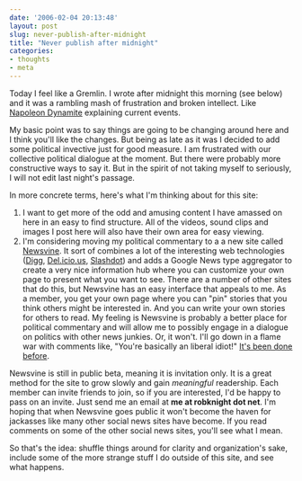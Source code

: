 ```yaml
---
date: '2006-02-04 20:13:48'
layout: post
slug: never-publish-after-midnight
title: "Never publish after midnight"
categories:
- thoughts
- meta
---
```


Today I feel like a Gremlin. I wrote after midnight this morning (see below) and it was a rambling mash of frustration and broken intellect. Like [Napoleon Dynamite](http://www2.foxsearchlight.com/napoleondynamite/epk/index.php) explaining current events.

My basic point was to say things are going to be changing around here and I think you'll like the changes. But being as late as it was I decided to add some political invective just for good measure. I am frustrated with our collective political dialogue at the moment. But there were probably more constructive ways to say it. But in the spirit of not taking myself to seriously, I will not edit last night's passage.

In more concrete terms, here's what I'm thinking about for this site:

1. I want to get more of the odd and amusing content I have amassed on here in an easy to find structure. All of the videos, sound clips and images I post here will also have their own area for easy viewing.
2. I'm considering moving my political commentary to a a new site called [Newsvine](http://www.newsvine.com). It sort of combines a lot of the interesting web technologies ([Digg](http://www.digg.com), [Del.icio.us](http://del.icio.us), [Slashdot](http://www.slashdot.org)) and adds a Google News type aggregator to create a very nice information hub where you can customize your own page to present what you want to see. There are a number of other sites that do this, but Newsvine has an easy interface that appeals to me. As a member, you get your own page where you can "pin" stories that you think others might be interested in. And you can write your own stories for others to read. My feeling is Newsvine is probably a better place for political commentary and will allow me to possibly engage in a dialogue on politics with other news junkies. Or, it won't. I'll go down in a flame war with comments like, "You're basically an liberal idiot!" [It's been done before](http://www.robknight.net/?p=57).

Newsvine is still in public beta, meaning it is invitation only. It is a great method for the site to grow slowly and gain _meaningful_ readership. Each member can invite friends to join, so if you are interested, I'd be happy to pass on an invite. Just send me an email at **me at robknight dot net**. I'm hoping that when Newsvine goes public it won't become the haven for jackasses like many other social news sites have become. If you read comments on some of the other social news sites, you'll see what I mean.

So that's the idea: shuffle things around for clarity and organization's sake, include some of the more strange stuff I do outside of this site, and see what happens.